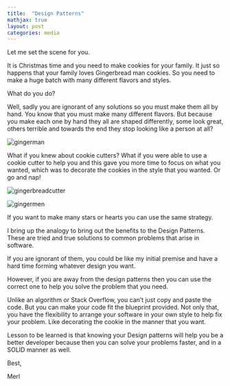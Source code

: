 ```yaml
---
title:  "Design Patterns"
mathjax: true
layout: post
categories: media
---
```

Let me set the scene for you.

It is Christmas time and you need to make cookies for your family. It just so happens that your family loves Gingerbread man cookies. So you need to make a huge batch with many different flavors and styles.

What do you do?

Well, sadly you are ignorant of any solutions so you must make them all by hand. You know that you must make many different flavors. But because you make each one by hand they all are shaped differently, some look great, others terrible and towards the end they stop looking like a person at all?

![gingerman](Merl/images/gingerman.PNG)

What if you knew about cookie cutters? What if you were able to use a cookie cutter to help you and this gave you more time to focus on what you wanted, which was to decorate the cookies in the style that you wanted. Or go and nap!

![gingerbreadcutter](Merl/images/gingerbreadcutter.PNG)

![gingermen](Merl/images/gingermen.PNG)

If you want to make many stars or hearts you can use the same strategy.

I bring up the analogy to bring out the benefits to the Design Patterns. These are tried and true solutions to common problems that arise in software.

If you are ignorant of them, you could be like my initial premise and have a hard time forming whatever design you want.

However, if you are away from the design patterns then you can use the correct one to help you solve the problem that you need.

Unlike an algorithm or Stack Overflow, you can’t just copy and paste the code. But you can make your code fit the blueprint provided. Not only that, you have the flexibility to arrange your software in your own style to help fix your problem. Like decorating the cookie in the manner that you want.

Lesson to be learned is that knowing your Design patterns will help you be a better developer because then you can solve your problems faster, and in a SOLID manner as well.

Best,

Merl
